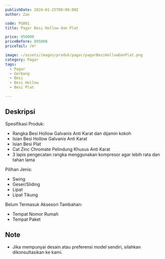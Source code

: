 ```yaml
---
publishDate: 2024-01-25T00:00:00Z
author: Zan

code: PG001
title: Pagar Besi Hollow dan Plat

price: 850000
priceBefore: 895000
priceTail: /m²

image: ~/assets/images/produk/pagar/pagarBesiHollowDanPlat.png
category: Pagar
tags:
  - Pagar
  - Gerbang
  - Besi
  - Besi Hollow
  - Besi Plat

---
```


## Deskripsi

Spesifikasi Produk:
- Rangka Besi Hollow Galvanis Anti Karat dan dijamin kokoh
- Isian Besi Hollow Galvanis Anti Karat
- Isian Besi Plat
- Cat Zinc Chromate Pelindung Khusus Anti Karat
- 3 lapis pengecatan rangka menggunakan kompresor agar lebih rata dan tahan lama

Pilihan Jenis:
- Swing
- Geser/Sliding
- Lipat
- Lipat Tikung

Belum Termasuk Aksesori Tambahan:
- Tempat Nomor Rumah
- Tempat Paket

## Note
- Jika mempunyai desain atau preferensi model sendiri, silahkan dikonsultasikan ke kami.